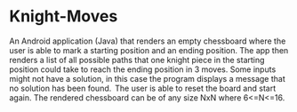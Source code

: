 # Knight-Moves
An Android application (Java) that renders an empty chessboard where the user is able to mark a starting position and an ending position. The app then renders a list of all possible paths that one knight piece in the starting position could take to reach the ending position in 3 moves. Some inputs might not have a solution, in this case the program displays a message that no solution has been found.  The user is able to reset the board and start again. The rendered chessboard can be of any size NxN where 6&lt;=N&lt;=16.
